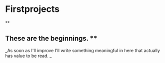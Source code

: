 # Firstprojects
**
## These are the beginnings. **

_As soon as I'll improve I'll write something meaningful in here that actually has value to be read.
_
